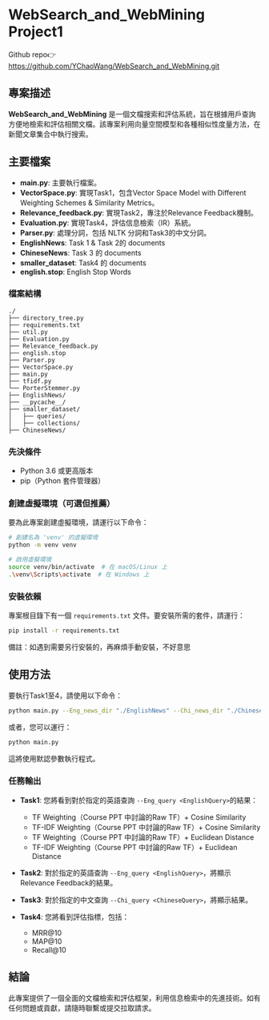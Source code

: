 # WebSearch_and_WebMining Project1
Github repo👉<https://github.com/YChaoWang/WebSearch_and_WebMining.git>

## 專案描述
**WebSearch_and_WebMining** 是一個文檔搜索和評估系統，旨在根據用戶查詢方便地檢索和評估相關文檔。該專案利用向量空間模型和各種相似性度量方法，在新聞文章集合中執行搜索。

## 主要檔案
- **main.py**: 主要執行檔案。
- **VectorSpace.py**: 實現Task1，包含Vector Space Model with Different Weighting Schemes & Similarity Metrics。
- **Relevance_feedback.py**: 實現Task2，專注於Relevance Feedback機制。
- **Evaluation.py**: 實現Task4，評估信息檢索（IR）系統。
- **Parser.py**: 處理分詞，包括 NLTK 分詞和Task3的中文分詞。
- **EnglishNews**: Task 1 & Task 2的 documents
- **ChineseNews**: Task 3 的 documents
- **smaller_dataset**: Task4 的 documents
- **english.stop**: English Stop Words
### 檔案結構
```
./
├── directory_tree.py
├── requirements.txt
├── util.py
├── Evaluation.py
├── Relevance_feedback.py
├── english.stop
├── Parser.py
├── VectorSpace.py
├── main.py
├── tfidf.py
└── PorterStemmer.py
├── EnglishNews/
├── __pycache__/
├── smaller_dataset/
│   ├── queries/
│   ├── collections/
├── ChineseNews/
```

### 先決條件
- Python 3.6 或更高版本
- pip（Python 套件管理器）

### 創建虛擬環境（可選但推薦）
要為此專案創建虛擬環境，請運行以下命令：

```bash
# 創建名為 'venv' 的虛擬環境
python -m venv venv

# 啟用虛擬環境
source venv/bin/activate  # 在 macOS/Linux 上
.\venv\Scripts\activate  # 在 Windows 上
````


### 安裝依賴
專案根目錄下有一個 `requirements.txt` 文件。要安裝所需的套件，請運行：

````bash
pip install -r requirements.txt
````
備註：如遇到需要另行安裝的，再麻煩手動安裝，不好意思


## 使用方法
要執行Task1至4，請使用以下命令：

````bash
python main.py --Eng_news_dir "./EnglishNews" --Chi_news_dir "./ChineseNews" --Eng_query "Typhoon Taiwan war" --Chi_query "資安 遊戲" --base_path "./smaller_dataset"
````


或者，您可以運行：

````bash
python main.py
````


這將使用默認參數執行程式。

### 任務輸出
- **Task1**: 您將看到對於指定的英語查詢 `--Eng_query <EnglishQuery>`的結果：
  - TF Weighting（Course PPT 中討論的Raw TF）+ Cosine Similarity
  - TF-IDF Weighting（Course PPT 中討論的Raw TF）+ Cosine Similarity
  - TF Weighting（Course PPT 中討論的Raw TF）+ Euclidean Distance
  - TF-IDF Weighting（Course PPT 中討論的Raw TF）+ Euclidean Distance

- **Task2**: 對於指定的英語查詢 `--Eng_query <EnglishQuery>`，將顯示Relevance Feedback的結果。

- **Task3**: 對於指定的中文查詢 `--Chi_query <ChineseQuery>`，將顯示結果。

- **Task4**: 您將看到評估指標，包括：
  - MRR@10
  - MAP@10
  - Recall@10

## 結論
此專案提供了一個全面的文檔檢索和評估框架，利用信息檢索中的先進技術。如有任何問題或貢獻，請隨時聯繫或提交拉取請求。
